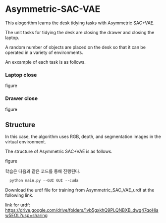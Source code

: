 # Asymmetric-SAC-VAE
This alogorithm learns the desk tidying tasks with Asymmetric SAC+VAE.

The unit tasks for tidying the desk are closing the drawer and closing the laptop.

A random number of objects are placed on the desk so that it can be operated in a variety of environments.

An exxample of each task is as follows.

### Laptop close

figure

### Drawer close

figure


## Structure
In this case, the algorithm uses RGB, depth, and segmentation images in the virtual environment.

The structure of Asymmetric SAC+VAE is as follows.

figure

학습은 다음과 같은 코드를 통해 진행된다.
```p
  python main.py --GUI GUI --cuda 
```

Download the urdf file for training from Asymmetric_SAC_VAE_urdf at the following link.

link for urdf: https://drive.google.com/drive/folders/1vb5gxkhQ9PLQNBXB_dwg47qoHiaw5EOL?usp=sharing
